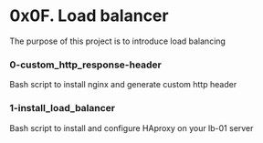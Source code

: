 # 0x0F. Load balancer

The purpose of this project is to introduce load balancing

### 0-custom_http_response-header
Bash script to install nginx and generate custom http header

### 1-install_load_balancer
Bash script to install and configure HAproxy on your lb-01 server
